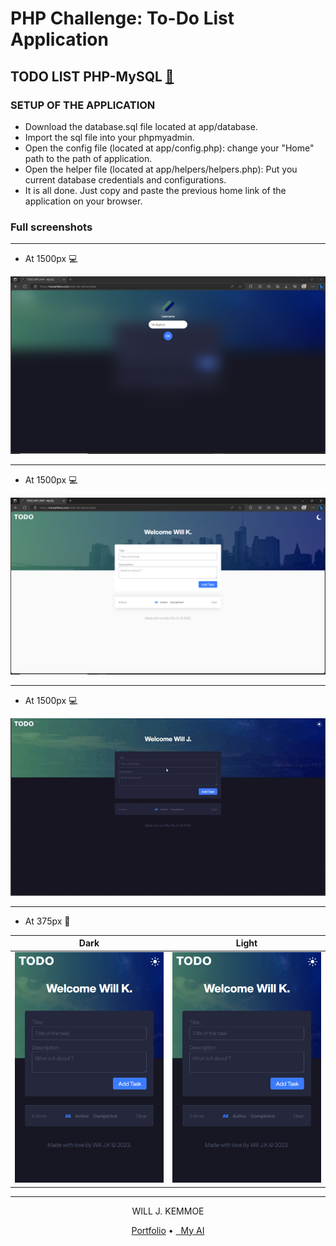 # PHP Challenge: To-Do List Application

## TODO LIST PHP-MySQL [:link:][link]

### SETUP OF THE APPLICATION

- Download the database.sql file located at app/database.
- Import the sql file into your phpmyadmin.
- Open the config file (located at app/config.php): change your "Home" path to the path of application.
- Open the helper file (located at app/helpers/helpers.php): Put you current database credentials and configurations.
- It is all done. Just copy and paste the previous home link of the application on your browser.

### Full screenshots

---

- At 1500px :computer:

![At 1500px][at1500px-l]

---

- At 1500px :computer:

![At 1500px][at1500px-l-d]

---

- At 1500px :computer:

![At 1500px][gif]

---

- At 375px :iphone:

| Dark                                                                       | Light                                                                       |
| -------------------------------------------------------------------------- | --------------------------------------------------------------------------- |
| <img src="./assets/images/phone-2.png" width="240" title="At 375px"> | <img src="./assets/images/phone-2.png" width="240" title="At 375px"> |

---

<!-- HTML content -->

<p align="center">WILL J. KEMMOE</p>
<p align="center"><a href="https://mozartdevs.com" title="Portfolio">Portfolio</a> • <a href="https://www.facebook.com/malucie24" title="AI Lucie">&nbsp;&nbsp;My AI</a></p>

[link]: https://mozartdevs.com/todo-list "Live Demo"
[at1500px-l]: ./assets/images/laptop-1.png "At 1500px"
[at1500px-l-d]: ./assets/images/laptop-2.png  "At 1500px"
[gif]: ./assets/gifs/todo.gif "At 1500px"